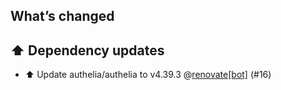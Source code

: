 ## What’s changed

## ⬆️ Dependency updates

- ⬆️ Update authelia/authelia to v4.39.3 @[renovate[bot]](https://github.com/apps/renovate) (#16)
